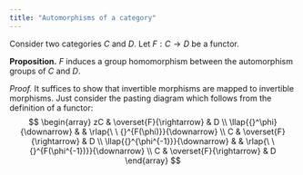 ```yaml
---
title: "Automorphisms of a category"
---
```


Consider two categories $C$ and $D$. Let $F:C\to D$ be a functor. 

**Proposition.** $F$ induces a group homomorphism between the automorphism groups of $C$ and $D$. 

_Proof._ It suffices to show that invertible morphisms are mapped to invertible morphisms. Just consider the pasting diagram which follows from the definition of a functor:
$$
\begin{array}
zC & \overset{F}{\rightarrow} & D \\
\llap{{}^\phi}{\downarrow} & & \rlap{\ \ {}^{F(\phi)}}{\downarrow} \\
C & \overset{F}{\rightarrow} & D \\
\llap{{}^{\phi^{-1}}}{\downarrow} & & \rlap{\ \ {}^{F(\phi^{-1})}}{\downarrow} \\
C & \overset{F}{\rightarrow} & D
\end{array}
$$